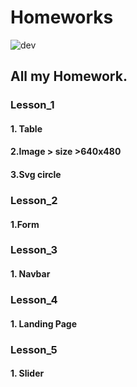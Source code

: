 # Homeworks

![dev][logo] 

[logo]: https://dummyimage.com/640x480/fafa20/000000.jpg&text=Front-end+Developer

## All my Homework. 


### Lesson_1 
####  1. Table 
####  2.Image > size >640x480 
####  3.Svg circle 

### Lesson_2
####  1.Form
  
### Lesson_3 
####  1. Navbar
  
### Lesson_4
####  1. Landing Page
  
### Lesson_5
####  1. Slider  


